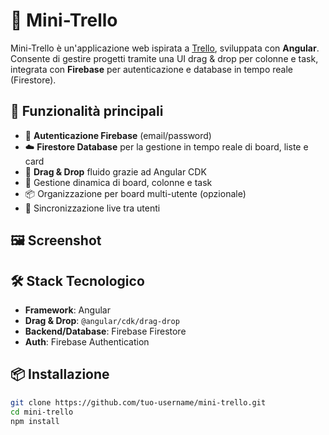# 📝 Mini-Trello

Mini-Trello è un'applicazione web ispirata a [Trello](https://trello.com), sviluppata con **Angular**. Consente di gestire progetti tramite una UI drag & drop per colonne e task, integrata con **Firebase** per autenticazione e database in tempo reale (Firestore).

## 🚀 Funzionalità principali

- 🔐 **Autenticazione Firebase** (email/password)
- ☁️ **Firestore Database** per la gestione in tempo reale di board, liste e card
- 🎯 **Drag & Drop** fluido grazie ad Angular CDK
- 🧩 Gestione dinamica di board, colonne e task
- 📦 Organizzazione per board multi-utente (opzionale)
- 🔄 Sincronizzazione live tra utenti

## 🖼️ Screenshot


## 🛠️ Stack Tecnologico

- **Framework**: Angular
- **Drag & Drop**: `@angular/cdk/drag-drop`
- **Backend/Database**: Firebase Firestore
- **Auth**: Firebase Authentication

## 📦 Installazione

```bash
git clone https://github.com/tuo-username/mini-trello.git
cd mini-trello
npm install
